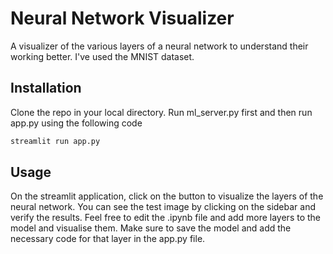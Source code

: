 # Neural Network Visualizer

A visualizer of the various layers of a neural network to understand their working better. I've used the MNIST dataset.

## Installation

Clone the repo in your local directory. Run ml_server.py first and then run app.py using the following code

```python
streamlit run app.py
```

## Usage

On the streamlit application, click on the button to visualize the layers of the neural network. You can see the test image by clicking on the sidebar and verify the results.
Feel free to edit the .ipynb file and add more layers to the model and visualise them. Make sure to save the model and add the necessary code for that layer in the app.py file.


